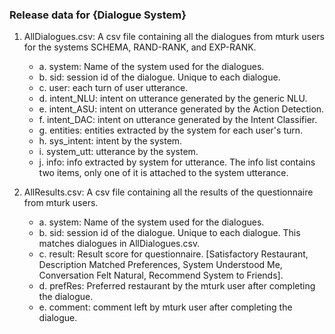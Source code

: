 ### Release data for {Dialogue System}

1. AllDialogues.csv: A csv file containing all the dialogues from mturk users for the systems SCHEMA, RAND-RANK, and EXP-RANK.
	
	* a. system: Name of the system used for the dialogues.
	* b. sid: session id of the dialogue. Unique to each dialogue.
	* c. user: each turn of user utterance.
	* d. intent_NLU: intent on utterance generated by the generic NLU.
	* e. intent_ASU: intent on utterance generated by the Action Detection.
	* f. intent_DAC: intent on utterance generated by the Intent Classifier.
	* g. entities: entities extracted by the system for each user's turn.
	* h. sys_intent: intent by the system.
	* i. system_utt: utterance by the system.
	* j. info: info extracted by system for utterance. The info list contains two items, only one of it is attached to the system utterance.

2. AllResults.csv: A csv file containing all the results of the questionnaire from mturk users.

	* a. system: Name of the system used for the dialogues.
	* b. sid: session id of the dialogue. Unique to each dialogue. This matches dialogues in AllDialogues.csv.
	* c. result: Result score for questionnaire. [Satisfactory Restaurant, Description Matched Preferences, System Understood Me,
		     Conversation Felt Natural, Recommend System to Friends].
	* d. prefRes: Preferred restaurant by the mturk user after completing the dialogue.
	* e. comment: comment left by mturk user after completing the dialogue.





